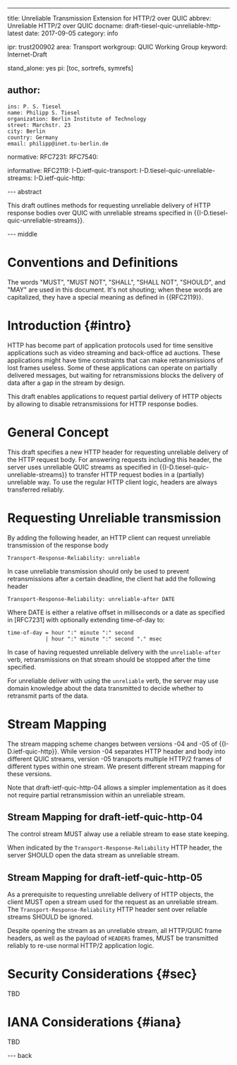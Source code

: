---
title: Unreliable Transmission Extension for HTTP/2 over QUIC
abbrev: Unreliable HTTP/2 over QUIC
docname: draft-tiesel-quic-unreliable-http-latest
date: 2017-09-05
category: info

ipr: trust200902
area: Transport
workgroup: QUIC Working Group
keyword: Internet-Draft

stand_alone: yes
pi: [toc, sortrefs, symrefs]

author:
 -
    ins: P. S. Tiesel
    name: Philipp S. Tiesel
    organization: Berlin Institute of Technology
    street: Marchstr. 23
    city: Berlin
    country: Germany
    email: philipp@inet.tu-berlin.de

normative:
  RFC7231:
  RFC7540:

informative:
  RFC2119:
  I-D.ietf-quic-transport:
  I-D.tiesel-quic-unreliable-streams:
  I-D.ietf-quic-http:

--- abstract

This draft outlines methods for requesting unreliable delivery
of HTTP response bodies over QUIC with unreliable streams specified in {{I-D.tiesel-quic-unreliable-streams}}.

--- middle

Conventions and Definitions
===========================

The words "MUST", "MUST NOT", "SHALL", "SHALL NOT", "SHOULD", and
"MAY" are used in this document. It's not shouting; when these
words are capitalized, they have a special meaning as defined
in {{RFC2119}}.



Introduction        {#intro}
============

HTTP has become part of application protocols used for time sensitive applications such as video streaming and back-office ad auctions.
These applications might have time constraints that can make retransmissions of lost frames useless.
Some of these applications can operate on partially delivered messages, but waiting for retransmissions blocks the delivery of data after a gap in the stream by design.

This draft enables applications to request partial delivery of HTTP objects by allowing to disable retransmissions for HTTP response bodies.


General Concept
===============

This draft specifies a new HTTP header for requesting unreliable delivery of the HTTP request body.
For answering requests including this header, the server  uses unreliable QUIC streams as specified in
{{I-D.tiesel-quic-unreliable-streams}} to transfer HTTP request bodies in a (partially) unreliable way.
To use the regular HTTP client logic, headers
are always transferred reliably.


Requesting Unreliable transmission
==================================

By adding the following header, an HTTP client can request unreliable transmission of the response body

    Transport-Response-Reliability: unreliable

In case unreliable transmission should only be used to prevent
retransmissions after a certain deadline, the client hat add the following header

    Transport-Response-Reliability: unreliable-after DATE

Where DATE is either a relative offset in milliseconds or a date as specified in [RFC7231] with optionally extending time-of-day to:

    time-of-day = hour ":" minute ":" second
                | hour ":" minute ":" second "." msec


In case of  having requested unreliable delivery with
the ```unreliable-after``` verb, retransmissions on that stream should be stopped after the time specified.

For unreliable deliver with using the ```unreliable``` verb, the server may use domain knowledge about the data transmitted to decide whether to retransmit parts of the data.



Stream Mapping
==============

The stream mapping scheme changes between versions -04 and -05 of
{{I-D.ietf-quic-http}}. While version -04 separates
HTTP header and body into different QUIC streams,
version -05 transports multiple HTTP/2 frames of different types within one stream.
We present different stream mapping for these versions.

Note that draft-ietf-quic-http-04 allows a simpler
implementation as it does not require partial retransmission within an unreliable stream.

Stream Mapping for draft-ietf-quic-http-04
------------------------------------------

The control stream MUST alway use a reliable stream to ease state keeping.

When indicated by the ```Transport-Response-Reliability``` HTTP header,
the server SHOULD open the data stream as unreliable stream.


Stream Mapping for draft-ietf-quic-http-05
------------------------------------------

As a prerequisite to requesting unreliable delivery of HTTP objects, the client MUST open a stream used for the request as an unreliable stream.
The ```Transport-Response-Reliability``` HTTP header sent over reliable streams SHOULD be ignored.

Despite opening the stream as an unreliable stream, all HTTP/QUIC frame headers, as well as the payload of ```HEADERS``` frames, MUST be transmitted reliably to re-use normal HTTP/2 application logic.


Security Considerations {#sec}
=======================

TBD



IANA Considerations {#iana}
===================

TBD



--- back



